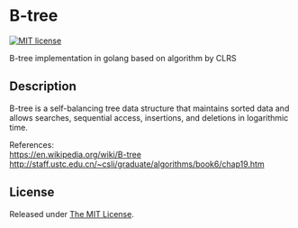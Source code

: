 # B-tree

[![MIT license](http://img.shields.io/badge/license-MIT-brightgreen.svg)](https://github.com/delimitry/btree/blob/master/LICENSE)

B-tree implementation in golang based on algorithm by CLRS

## Description

B-tree is a self-balancing tree data structure that maintains sorted data and allows searches, sequential access, insertions, and deletions in logarithmic time.

References:  
https://en.wikipedia.org/wiki/B-tree
http://staff.ustc.edu.cn/~csli/graduate/algorithms/book6/chap19.htm


## License

Released under [The MIT License](https://github.com/delimitry/btree/blob/master/LICENSE).
